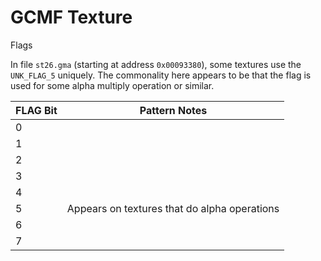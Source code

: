# GCMF Texture

Flags

In file `st26.gma` (starting at address `0x00093380`), some textures use the `UNK_FLAG_5` uniquely. The commonality here appears to be that the flag is used for some alpha multiply operation or similar.

| FLAG Bit | Pattern Notes                                |
| -------- | -------------------------------------------- |
| 0        |                                              |
| 1        |                                              |
| 2        |                                              |
| 3        |                                              |
| 4        |                                              |
| 5        | Appears on textures that do alpha operations |
| 6        |                                              |
| 7        |                                              |

